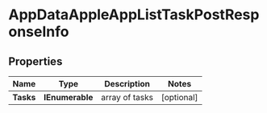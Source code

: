 # AppDataAppleAppListTaskPostResponseInfo


## Properties

| Name | Type | Description | Notes |
|------------ | ------------- | ------------- | -------------|
**Tasks** | **IEnumerable<AppDataAppleAppListTaskPostTaskInfo>** | array of tasks |[optional]|